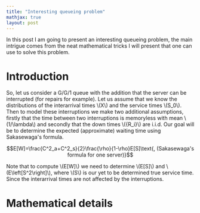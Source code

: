 ```yaml
---
title: "Interesting queueing problem"
mathjax: true
layout: post
---
```

In this post I am going to present an interesting queueing problem, the main intrigue comes from the neat mathematical tricks I will present that one can use to solve this problem.

# Introduction

So, let us consider a G/G/1 queue with the addition that the server can be interrupted (for repairs for example). Let us assume that we know the distributions of the interarrival times \\(X\\) and the service times \\(S_0\\). Then to model these interruptions we make two additional assumptions, firstly that the time between two interruptions is memoryless with mean \\(1/\lambda\\) and secondly that the down times \\(\{R_i\}\\) are i.i.d.
Our goal will be to determine the expected (approximate) waiting time using Sakasewaga's formula.

$$E[W]=\frac{C^2_a+C^2_s}{2}\frac{\rho}{1-\rho}E[S]\text{, (Sakasewaga's formula for one server)}$$

Note that to compute \\(E[W]\\) we need to determine \\(E[S]\\) and \\(E\left[S^2\right]\\), where \\(S\\) is our yet to be determined true service time. Since the interarrival times are not affected by the interruptions.

# Mathematical details
